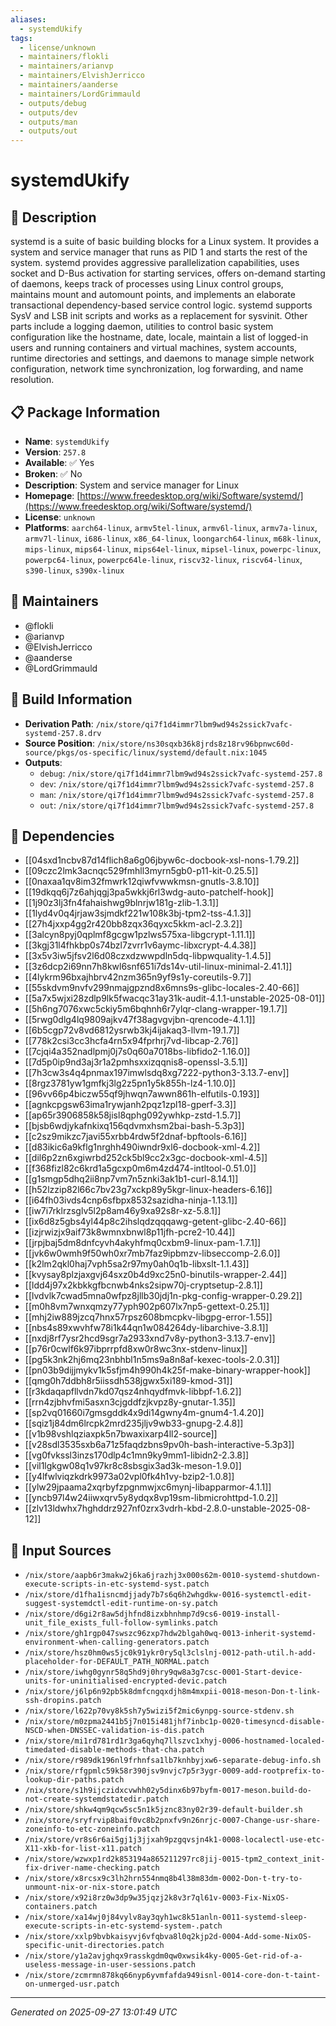 ```yaml
---
aliases:
  - systemdUkify
tags:
  - license/unknown
  - maintainers/flokli
  - maintainers/arianvp
  - maintainers/ElvishJerricco
  - maintainers/aanderse
  - maintainers/LordGrimmauld
  - outputs/debug
  - outputs/dev
  - outputs/man
  - outputs/out
---
```


# systemdUkify

## 📝 Description

systemd is a suite of basic building blocks for a Linux system. It
provides a system and service manager that runs as PID 1 and starts the
rest of the system. systemd provides aggressive parallelization
capabilities, uses socket and D-Bus activation for starting services,
offers on-demand starting of daemons, keeps track of processes using Linux
control groups, maintains mount and automount points, and implements an
elaborate transactional dependency-based service control logic. systemd
supports SysV and LSB init scripts and works as a replacement for
sysvinit. Other parts include a logging daemon, utilities to control basic
system configuration like the hostname, date, locale, maintain a list of
logged-in users and running containers and virtual machines, system
accounts, runtime directories and settings, and daemons to manage simple
network configuration, network time synchronization, log forwarding, and
name resolution.


## 📋 Package Information

- **Name**: `systemdUkify`
- **Version**: `257.8`
- **Available**: ✅ Yes
- **Broken**: ✅ No
- **Description**: System and service manager for Linux
- **Homepage**: [https://www.freedesktop.org/wiki/Software/systemd/](https://www.freedesktop.org/wiki/Software/systemd/)
- **License**: `unknown`
- **Platforms**: `aarch64-linux`, `armv5tel-linux`, `armv6l-linux`, `armv7a-linux`, `armv7l-linux`, `i686-linux`, `x86_64-linux`, `loongarch64-linux`, `m68k-linux`, `mips-linux`, `mips64-linux`, `mips64el-linux`, `mipsel-linux`, `powerpc-linux`, `powerpc64-linux`, `powerpc64le-linux`, `riscv32-linux`, `riscv64-linux`, `s390-linux`, `s390x-linux`
## 👥 Maintainers

- @flokli
- @arianvp
- @ElvishJerricco
- @aanderse
- @LordGrimmauld


## 🔧 Build Information

- **Derivation Path**: `/nix/store/qi7f1d4immr7lbm9wd94s2ssick7vafc-systemd-257.8.drv`
- **Source Position**: `/nix/store/ns30sqxb36k8jrds8z18rv96bpnwc60d-source/pkgs/os-specific/linux/systemd/default.nix:1045`
- **Outputs**:
  - `debug`:  `/nix/store/qi7f1d4immr7lbm9wd94s2ssick7vafc-systemd-257.8`
  - `dev`:  `/nix/store/qi7f1d4immr7lbm9wd94s2ssick7vafc-systemd-257.8`
  - `man`:  `/nix/store/qi7f1d4immr7lbm9wd94s2ssick7vafc-systemd-257.8`
  - `out`:  `/nix/store/qi7f1d4immr7lbm9wd94s2ssick7vafc-systemd-257.8`

## 🔗 Dependencies

- [[04sxd1ncbv87d14flich8a6g06jbyw6c-docbook-xsl-nons-1.79.2]]
- [[09czc2lmk3acnqc529fmhll3myrn5gb0-p11-kit-0.25.5]]
- [[0naxaa1qv8im32fmwrk12qiwfvwwkmsn-gnutls-3.8.10]]
- [[19dkqq6j7z6ahjqgj3pa5wkkj6rl3wdg-auto-patchelf-hook]]
- [[1j90z3lj3fn4fahaishwg9blnrjw181g-zlib-1.3.1]]
- [[1lyd4v0q4jrjaw3sjmdkf221w108k3bj-tpm2-tss-4.1.3]]
- [[27h4jxxp4gg2r420bb8zqx36qyxc5kkm-acl-2.3.2]]
- [[3alcyn8pyj0qplmf8gcgw1pzlws575xa-libgcrypt-1.11.1]]
- [[3kgj31l4fhkbp0s74bzl7zvrr1v6aymc-libxcrypt-4.4.38]]
- [[3x5v3iw5jfsv2l6d08czxdzwwpdln5dq-libpwquality-1.4.5]]
- [[3z6dcp2i69nn7h8kwl6snf651i7ds14v-util-linux-minimal-2.41.1]]
- [[4lykrm96bxajhbrv42nzm365n9yf9s1y-coreutils-9.7]]
- [[55skdvm9nvfv299nmajgpznd8x6mns9s-glibc-locales-2.40-66]]
- [[5a7x5wjxi28zdlp9lk5fwacqc31ay31k-audit-4.1.1-unstable-2025-08-01]]
- [[5h6ng7076xwc5ckiy5m6bqhnh6r7ylqr-clang-wrapper-19.1.7]]
- [[5rwg0dlg4lq9809ajkv47f38agvgvjbn-qrencode-4.1.1]]
- [[6b5cgp72v8vd6812ysrwb3kj4ijakaq3-llvm-19.1.7]]
- [[778k2csi3cc3hcfa4rn5x94fprhrj7vd-libcap-2.76]]
- [[7cjqi4a352nadlpmj0j7s0q60a7018bs-libfido2-1.16.0]]
- [[7d5p0ip9nd3aj3r1a2pmhsxxizqqnis8-openssl-3.5.1]]
- [[7h3cw3s4q4pnmax197imwlsdq8xg7222-python3-3.13.7-env]]
- [[8rgz3781yw1gmfkj3lg2z5pn1y5k855h-lz4-1.10.0]]
- [[96vv66p4biczw55qf9jhwqn7awwn861h-elfutils-0.193]]
- [[agnkcpgsw63ima1rywjanh2pqz1zpl18-gperf-3.3]]
- [[ap65r3906858k58jisl8qphg092ywhkp-zstd-1.5.7]]
- [[bjsb6wdjykafnkixq156qdvmxhsm2bai-bash-5.3p3]]
- [[c2sz9mikzc7javi55xrbb4rdw5f2dnaf-bpftools-6.16]]
- [[d83ikic6a9kflg1nrghh490iwndr9xl6-docbook-xml-4.2]]
- [[dil6p2zn6xgiwrbd252ck5bl9cc2x3gc-docbook-xml-4.5]]
- [[f368fizl82c6krd1a5gcxp0m6m4zd474-intltool-0.51.0]]
- [[g1smgp5dhq2ii8np7vm7n5znki3ak1b1-curl-8.14.1]]
- [[h52lzzip82l66c7bv23g7xckp89y5kgr-linux-headers-6.16]]
- [[i64fh03ivds4cnp6sfbpx8532sazidha-ninja-1.13.1]]
- [[iw7i7rklrzsglv5l2p8am46y9xa92s8r-xz-5.8.1]]
- [[ix6d8z5gbs4yl44p8c2ihslqdzqqqawg-getent-glibc-2.40-66]]
- [[izjrwizjx9aif73k8wmnxbnwl8p11jfh-pcre2-10.44]]
- [[jrpjbaj5dm8dnfcyvh4akyhfmq0cxbm9-linux-pam-1.7.1]]
- [[jvk6w0wmh9f50wh0xr7mb7faz9ipbmzv-libseccomp-2.6.0]]
- [[k2lm2qkl0haj7vph5sa2r97my0ah0q1b-libxslt-1.1.43]]
- [[kvysay8plzjaxgvj64sxz0b4d9xc25n0-binutils-wrapper-2.44]]
- [[ldd4j97x2kbkkgfbcnwb4nks2sipw70j-cryptsetup-2.8.1]]
- [[lvdvlk7cwad5mna0wfpz8jllb30jdj1n-pkg-config-wrapper-0.29.2]]
- [[m0h8vm7wnxqmzy77yph902p607lx7np5-gettext-0.25.1]]
- [[mhj2iw889jzcq7hnx57rpsz608bmcpkv-libgpg-error-1.55]]
- [[nbs4s89xwvhfw78i1k44qn1w084264dy-libarchive-3.8.1]]
- [[nxdj8rf7ysr2hcd9sgr7a2933xnd7v8y-python3-3.13.7-env]]
- [[p76r0cwlf6k97ibprrpfd8xw0r8wc3nx-stdenv-linux]]
- [[pg5k3nk2hj6mq23nbhbl1n5ms9a8n8af-kexec-tools-2.0.31]]
- [[pn03b9dijjmykv1k5sfjm4h990h4k25f-make-binary-wrapper-hook]]
- [[qmg0h7ddbh8r5iissdh538jgwx5xi189-kmod-31]]
- [[r3kdaqapfllvdn7kd07qsz4nhqydfmvk-libbpf-1.6.2]]
- [[rrn4zjbhvfmi5asxn3cjgddfzjkvpz8y-gnutar-1.35]]
- [[sp2vq01660i7gmsgddk4x9di14gwny4m-gnum4-1.4.20]]
- [[sqiz1j84dm6lrcpk2mrd235jljv9wb33-gnupg-2.4.8]]
- [[v1b98vshlqziaxpk5n7bwaxixarp4ll2-source]]
- [[v28sdl3535sxb6a71z5faqdzbns9pv0h-bash-interactive-5.3p3]]
- [[vg0fvkssl3inzs170dlp4c1mn9ky9mm1-libidn2-2.3.8]]
- [[vil1lgkgw08q1v97kr8c8sbsgix3ad3k-meson-1.9.0]]
- [[y4lfwlviqzkdrk9973a02vpl0fk4h1vy-bzip2-1.0.8]]
- [[ylw29jpaama2xqrbyfzpgnmwjxc6mynj-libapparmor-4.1.1]]
- [[yncb97l4w24iiwxqrv5y8ydqx8vp19sm-libmicrohttpd-1.0.2]]
- [[zlv13ldwhx7hghddrz927nf0zrx3vdrh-kbd-2.8.0-unstable-2025-08-12]]

## 📁 Input Sources

- `/nix/store/aapb6r3makw2j6ka6jrazhj3x000s62m-0010-systemd-shutdown-execute-scripts-in-etc-systemd-syst.patch`
- `/nix/store/d1fha1isncmdjjady7b7s6q6h2whgdkw-0016-systemctl-edit-suggest-systemdctl-edit-runtime-on-sy.patch`
- `/nix/store/d6gi2r8aw5djhfnd8izxbhnhmp7d9cs6-0019-install-unit_file_exists_full-follow-symlinks.patch`
- `/nix/store/gh1rgp047swszc96zxp7hdw2blgah0wq-0013-inherit-systemd-environment-when-calling-generators.patch`
- `/nix/store/hsz0hm0ws5jc0k91ykr0ry5ql3clslnj-0012-path-util.h-add-placeholder-for-DEFAULT_PATH_NORMAL.patch`
- `/nix/store/iwhg0gynr58q5hd9j0hry9qw8a3g7csc-0001-Start-device-units-for-uninitialised-encrypted-devic.patch`
- `/nix/store/j6lp6n92pb5k8dmfcngqxdjh8m4mxpii-0018-meson-Don-t-link-ssh-dropins.patch`
- `/nix/store/l622p70vy8k5sh7y5wizi5f2mic6ynpg-source-stdenv.sh`
- `/nix/store/m0zpma2441b5j7n015i481jhf7inbc1p-0020-timesyncd-disable-NSCD-when-DNSSEC-validation-is-dis.patch`
- `/nix/store/mi1rd781rd1r3ga6qyhq7llszvc1xhyj-0006-hostnamed-localed-timedated-disable-methods-that-cha.patch`
- `/nix/store/r989dk196nl9frhnfsa1lb7knhbyjxw6-separate-debug-info.sh`
- `/nix/store/rfgpmlc59k58r390jsv9nvjc7p5r3ygr-0009-add-rootprefix-to-lookup-dir-paths.patch`
- `/nix/store/s1h9ijczidxcvwhh02y5dinx6b97byfm-0017-meson.build-do-not-create-systemdstatedir.patch`
- `/nix/store/shkw4qm9qcw5sc5n1k5jznc83ny02r39-default-builder.sh`
- `/nix/store/sryfrvip8baif0vc8b2pnxfv9n26nrjc-0007-Change-usr-share-zoneinfo-to-etc-zoneinfo.patch`
- `/nix/store/vr8s6r6ai5gj1j3jjxah9pzgqvsjn4k1-0008-localectl-use-etc-X11-xkb-for-list-x11.patch`
- `/nix/store/wzwxp1rd2k853194a865211297rc8jij-0015-tpm2_context_init-fix-driver-name-checking.patch`
- `/nix/store/x8rcsx9c3lh2hrn554nmq8b4l38m83dm-0002-Don-t-try-to-unmount-nix-or-nix-store.patch`
- `/nix/store/x92i8rz0w3dp9w35jqzj2k8v3r7ql61v-0003-Fix-NixOS-containers.patch`
- `/nix/store/xa14wj0j84vylv8ay3qyh1wc8k51anln-0011-systemd-sleep-execute-scripts-in-etc-systemd-system-.patch`
- `/nix/store/xxlp9bvbkaisyvj6vfqbva8l0q2kjp2d-0004-Add-some-NixOS-specific-unit-directories.patch`
- `/nix/store/y1a2avjghqx9rasskgdm0qw0xwsik4ky-0005-Get-rid-of-a-useless-message-in-user-sessions.patch`
- `/nix/store/zcmrmn878kq66nyp6yvmfafda949isnl-0014-core-don-t-taint-on-unmerged-usr.patch`

---
*Generated on 2025-09-27 13:01:49 UTC*
